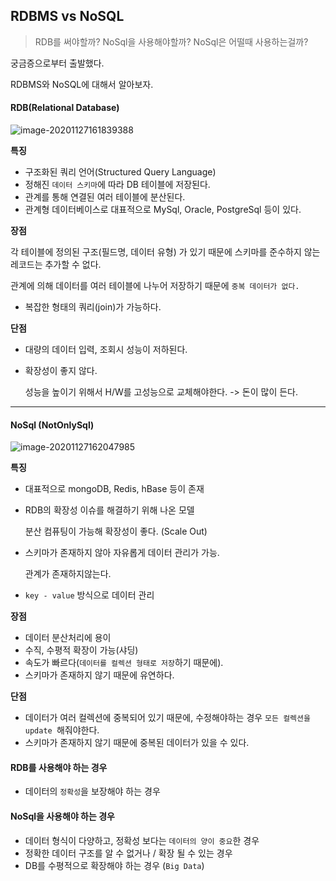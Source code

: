 ## RDBMS vs NoSQL

>  RDB를 써야할까? NoSql을 사용해야할까? NoSql은 어떨때 사용하는걸까?

궁금증으로부터 출발했다.

RDBMS와 NoSQL에 대해서 알아보자.



#### RDB(Relational Database)

![image-20201127161839388](../AppData/Roaming/Typora/typora-user-images/image-20201127161839388.png)

**특징**

- 구조화된 쿼리 언어(Structured Query Language)
- 정해진 `데이터 스키마`에 따라 DB 테이블에 저장된다.
- 관계를 통해 연결된 여러 테이블에 분산된다.
- 관계형 데이터베이스로 대표적으로 MySql, Oracle, PostgreSql 등이 있다.



**장점**

각 테이블에 정의된 구조(필드명, 데이터 유형) 가 있기 때문에 스키마를 준수하지 않는 레코드는 추가할 수 없다.

관계에 의해 데이터를 여러 테이블에 나누어 저장하기 때문에 `중복 데이터가 없다.`

- 복잡한 형태의 쿼리(join)가 가능하다.



**단점**

- 대량의 데이터 입력, 조회시 성능이 저하된다.

- 확장성이 좋지 않다.

  성능을 높이기 위해서 H/W를 고성능으로 교체해야한다. -> 돈이 많이 든다.



----

#### NoSql (NotOnlySql)

![image-20201127162047985](../AppData/Roaming/Typora/typora-user-images/image-20201127162047985.png)

**특징**

- 대표적으로 mongoDB, Redis, hBase 등이 존재

- RDB의 확장성 이슈를 해결하기 위해 나온 모델

  분산 컴퓨팅이 가능해 확장성이 좋다. (Scale Out)

- 스키마가 존재하지 않아 자유롭게 데이터 관리가 가능.

  관계가 존재하지않는다.

- `key - value` 방식으로 데이터 관리

  



**장점**

- 데이터 분산처리에 용이
- 수직, 수평적 확장이 가능(샤딩)
- 속도가 빠르다(`데이터를 컬렉션 형태로 저장`하기 때문에).
- 스키마가 존재하지 않기 때문에 유연하다.



**단점**

- 데이터가 여러 컬렉션에 중복되어 있기 때문에, 수정해야하는 경우 `모든 컬렉션을 update `해줘야한다.
- 스키마가 존재하지 않기 때문에 중복된 데이터가 있을 수 있다.





#### RDB를 사용해야 하는 경우

- 데이터의 `정확성`을 보장해야 하는 경우



#### NoSql을 사용해야 하는 경우

- 데이터 형식이 다양하고, 정확성 보다는 `데이터의 양이 중요`한 경우
- 정확한 데이터 구조를 알 수 없거나 / 확장 될 수 있는 경우
- DB를 수평적으로 확장해야 하는 경우 (`Big Data`)

